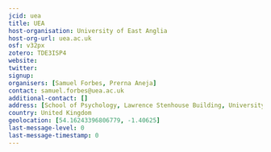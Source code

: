 ```yaml
---
jcid: uea
title: UEA
host-organisation: University of East Anglia
host-org-url: uea.ac.uk
osf: v32px
zotero: TDE3ISP4
website: 
twitter: 
signup: 
organisers: [Samuel Forbes, Prerna Aneja]
contact: samuel.forbes@uea.ac.uk
additional-contact: []
address: [School of Psychology, Lawrence Stenhouse Building, University of East Anglia, Norwich, NR4 7TJ]
country: United Kingdom
geolocation: [54.16243396806779, -1.40625]
last-message-level: 0
last-message-timestamp: 0
---
```



